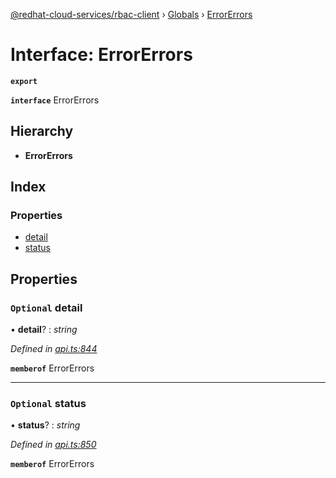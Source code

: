 [@redhat-cloud-services/rbac-client](../README.md) › [Globals](../globals.md) › [ErrorErrors](errorerrors.md)

# Interface: ErrorErrors

**`export`** 

**`interface`** ErrorErrors

## Hierarchy

* **ErrorErrors**

## Index

### Properties

* [detail](errorerrors.md#optional-detail)
* [status](errorerrors.md#optional-status)

## Properties

### `Optional` detail

• **detail**? : *string*

*Defined in [api.ts:844](https://github.com/RedHatInsights/javascript-clients/blob/master/packages/rbac/api.ts#L844)*

**`memberof`** ErrorErrors

___

### `Optional` status

• **status**? : *string*

*Defined in [api.ts:850](https://github.com/RedHatInsights/javascript-clients/blob/master/packages/rbac/api.ts#L850)*

**`memberof`** ErrorErrors
